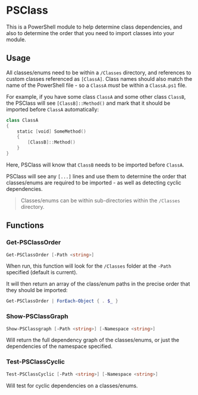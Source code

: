 # PSClass

This is a PowerShell module to help determine class dependencies, and also to determine the order that you need to import classes into your module.

## Usage

All classes/enums need to be within a `/Classes` directory, and references to custom classes referenced as `[ClassA]`. Class names should also match the name of the PowerShell file - so a `ClassA` *must* be within a `ClassA.ps1` file.

For example, if you have some class `ClassA` and some other class `ClassB`, the PSClass will see `[ClassB]::Method()` and mark that it should be imported before `ClassA` automatically:

```powershell
class ClassA
{
    static [void] SomeMethod()
    {
        [ClassB]::Method()
    }
}
```

Here, PSClass will know that `ClassB` needs to be imported before `ClassA`.

PSClass will see any `[...]` lines and use them to determine the order that classes/enums are required to be imported - as well as detecting cyclic dependencies.

> Classes/enums can be within sub-directories within the `/Classes` directory.

## Functions

### Get-PSClassOrder

```powershell
Get-PSClassOrder [-Path <string>]
```

When run, this function will look for the `/Classes` folder at the `-Path` specified (default is current).

It will then return an array of the class/enum paths in the precise order that they should be imported:

```powershell
Get-PSClassOrder | ForEach-Object { . $_ }
```

### Show-PSClassGraph

```powershell
Show-PSClassgraph [-Path <string>] [-Namespace <string>]
```

Will return the full dependency graph of the classes/enums, or just the dependencies of the namespace specified.

### Test-PSClassCyclic

```powershell
Test-PSClassCyclic [-Path <string>] [-Namespace <string>]
```

Will test for cyclic dependencies on a classes/enums.
